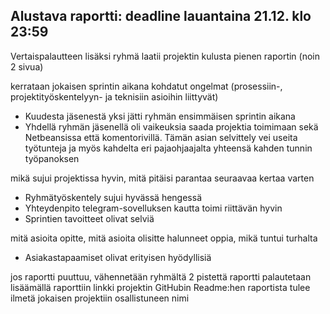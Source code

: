 ## Alustava raportti: deadline lauantaina 21.12. klo 23:59

Vertaispalautteen lisäksi ryhmä laatii projektin kulusta pienen raportin (noin 2 sivua)

kerrataan jokaisen sprintin aikana kohdatut ongelmat (prosessiin-, projektityöskentelyyn- ja teknisiin asioihin liittyvät)
- Kuudesta jäsenestä yksi jätti ryhmän ensimmäisen sprintin aikana
- Yhdellä ryhmän jäsenellä oli vaikeuksia saada projektia toimimaan sekä Netbeansissa että komentorivillä. Tämän asian selvittely vei useita työtunteja ja myös kahdelta eri pajaohjaajalta yhteensä kahden tunnin työpanoksen

mikä sujui projektissa hyvin, mitä pitäisi parantaa seuraavaa kertaa varten
- Ryhmätyöskentely sujui hyvässä hengessä
- Yhteydenpito telegram-sovelluksen kautta toimi riittävän hyvin
- Sprintien tavoitteet olivat selviä

mitä asioita opitte, mitä asioita olisitte halunneet oppia, mikä tuntui turhalta
- Asiakastapaamiset olivat erityisen hyödyllisiä

jos raportti puuttuu, vähennetään ryhmältä 2 pistettä
raportti palautetaan lisäämällä raporttiin linkki projektin GitHubin Readme:hen
raportista tulee ilmetä jokaisen projektiin osallistuneen nimi
